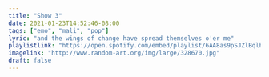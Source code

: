 ```yaml
---
title: "Show 3"
date: 2021-01-23T14:52:46-08:00
tags: ["emo", "mali", "pop"]
lyric: "and the wings of change have spread themselves o'er me"
playlistlink: "https://open.spotify.com/embed/playlist/6AA8as9pSJZlBqlhZGqHRA"
imagelink: "http://www.random-art.org/img/large/328670.jpg"
draft: false
---
```


